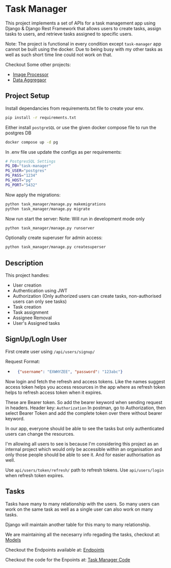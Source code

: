 # Task Manager

This project implements a set of APIs for a task management app using Django &
Django Rest Framework that allows users to create tasks, assign tasks to users, and retrieve
tasks assigned to specific users.

Note: The project is functional in every condition except `task-manager` app cannot be built using the docker. Due to being busy with my other tasks as well as such short time line could not work on that.

Checkout Some other projects:
- [Image Processor](https://github.com/Confused-Tima/Image-Processor)
- [Data Aggregaor](https://github.com/Confused-Tima/Data-Aggregator)

## Project Setup

Install dependancies from requirements.txt file to create your env.

```bash
pip install -r requirements.txt
```

Either install `postgreSQL` or use the given docker compose file to run the postgres DB

```bash
docker compose up -d pg
```

In .env file use update the configs as per requirements:

```bash
# PostgresSQL Settings
PG_DB="task-manager"
PG_USER="postgres"
PG_PASS="1234"
PG_HOST="pg"
PG_PORT="5432"
```

Now apply the migrations:

```bash
python task_manager/manage.py makemigrations
python task_manager/manage.py migrate
```

Now run start the server:
Note: Will run in development mode only

```bash
python task_manager/manage.py runserver
```

Optionally create superuser for admin access:

```bash
python task_manager/manage.py createsuperser
```

## Description

This project handles:

- User creation
- Authentication using JWT
- Authorization (Only authorized users can create tasks, non-authorised users can only see tasks)
- Task creation
- Task assignment
- Assignee Removal
- User's Assigned tasks



## SignUp/LogIn User

First create user using `/api/users/signup/`

Request Format: 
- ```json
    {"username": "EXWHYZEE", "password": "123abc"}
    ```

Now login and fetch the refresh and access tokens.
Like the names suggest access token helps you access resources in the app where as refresh token helps to refresh access token when it expires.

These are Bearer token. So add the bearer keyword when sending request in headers. Header key: `Authorization`
In postman, go to Authorization, then select Bearer Token and add the complete token over there without bearer keyword.

In our app, everyone should be able to see the tasks but only authenticated users can change the resources.

I'm allowing all users to see is because I'm considering this project as an internal project which would only be accessible within an organisation and only those people should be able to see it. And for easier authorisation as well.

Use `api/users/token/refresh/` path to refresh tokens.
Use `api/users/login` when refresh token expires.

## Tasks

Tasks have many to many relationship with the users. So many users can work on the same task as well as a single user can also work on many tasks.

Django will maintain another table for this many to many relationship.

We are maintaining all the necesarry info regading the tasks, checkout at:
[Models](task_manager/tasks/models.py)


Checkout the Endpoints available at:
[Endpoints](task_manager/tasks/urls.py)

Checkout the code for the Enpoints at:
[Task Manager Code](task_manager/tasks/views.py)
